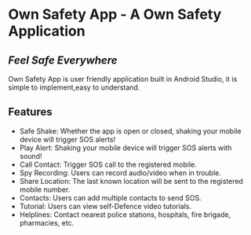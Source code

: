 # Own Safety App - A Own Safety Application
## _Feel Safe Everywhere_


Own Safety App is user friendly application built in Android Studio,
it is simple to implement,easy to understand.


## Features

- Safe Shake: Whether the app is open or closed, shaking your mobile device will trigger SOS alerts!
- Play Alert: Shaking your mobile device will trigger SOS alerts with sound!
- Call Contact: Trigger SOS call to the registered mobile.
- Spy Recording: Users can record audio/video when in trouble.
- Share Location: The last known location will be sent to the registered mobile number.
- Contacts: Users can add multiple contacts to send SOS.
- Tutorial: Users can view self-Defence video tutorials.
- Helplines: Contact nearest police stations, hospitals, fire brigade, pharmacies, etc.
